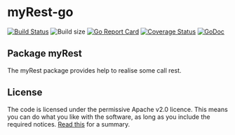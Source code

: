 # myRest-go

[![Build Status](https://travis-ci.org/patrickalin/myRest-go.svg?branch=master)](https://travis-ci.org/patrickalin/myRest-go)
![Build size](https://reposs.herokuapp.com/?path=patrickalin/myRest-go)
[![Go Report Card](https://goreportcard.com/badge/github.com/patrickalin/myRest-go)](https://goreportcard.com/report/github.com/patrickalin/myRest-go)
[![Coverage Status](https://coveralls.io/repos/github/patrickalin/myRest-go/badge.svg?branch=master)](https://coveralls.io/github/patrickalin/myRest-go?branch=master)
[![GoDoc](http://godoc.org/github.com/patrickalin/myRest-go?status.svg)](http://godoc.org/github.com/patrickalin/myRest-go)

## Package myRest

The myRest package provides help to realise some call rest.

## License

The code is licensed under the permissive Apache v2.0 licence. This means you can do what you like with the software, as long as you include the required notices. [Read this](https://tldrlegal.com/license/apache-license-2.0-(apache-2.0)) for a summary.
